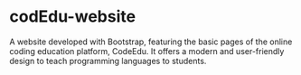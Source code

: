   # codEdu-website
A website developed with Bootstrap, featuring the basic pages of the online coding education platform, CodeEdu. It offers a modern and user-friendly design to teach programming languages to students.
